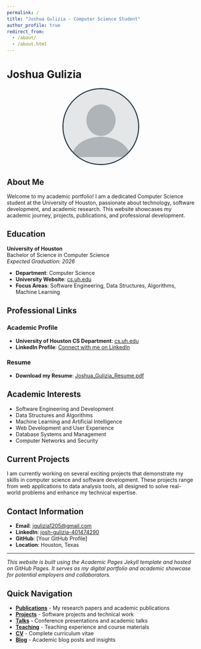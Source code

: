 ```yaml
---
permalink: /
title: "Joshua Gulizia - Computer Science Student"
author_profile: true
redirect_from:
  - /about/
  - /about.html
---
```


# Joshua Gulizia

<div style="text-align: center; margin: 20px 0;">
  <img src="/images/profile.png" alt="Joshua Gulizia" style="width: 200px; height: 200px; border-radius: 50%; object-fit: cover; border: 3px solid #2c3e50;">
</div>

## About Me

Welcome to my academic portfolio! I am a dedicated Computer Science student at the University of Houston, passionate about technology, software development, and academic research. This website showcases my academic journey, projects, publications, and professional development.

## Education

**University of Houston**  
Bachelor of Science in Computer Science  
_Expected Graduation: 2026_

- **Department**: Computer Science
- **University Website**: [cs.uh.edu](https://www.cs.uh.edu)
- **Focus Areas**: Software Engineering, Data Structures, Algorithms, Machine Learning

## Professional Links

### Academic Profile

- **University of Houston CS Department**: [cs.uh.edu](https://www.cs.uh.edu)
- **LinkedIn Profile**: [Connect with me on LinkedIn](https://www.linkedin.com/in/josh-gulizia-401474290)

### Resume

- **Download my Resume**: [Joshua_Gulizia_Resume.pdf](/files/Joshua_Gulizia_Resume.pdf)

## Academic Interests

- Software Engineering and Development
- Data Structures and Algorithms
- Machine Learning and Artificial Intelligence
- Web Development and User Experience
- Database Systems and Management
- Computer Networks and Security

## Current Projects

I am currently working on several exciting projects that demonstrate my skills in computer science and software development. These projects range from web applications to data analysis tools, all designed to solve real-world problems and enhance my technical expertise.

## Contact Information

- **Email**: jgulizia1205@gmail.com
- **LinkedIn**: [josh-gulizia-401474290](https://www.linkedin.com/in/josh-gulizia-401474290)
- **GitHub**: [Your GitHub Profile]
- **Location**: Houston, Texas

---

_This website is built using the Academic Pages Jekyll template and hosted on GitHub Pages. It serves as my digital portfolio and academic showcase for potential employers and collaborators._

## Quick Navigation

- **[Publications](/publications/)** - My research papers and academic publications
- **[Projects](/portfolio/)** - Software projects and technical work
- **[Talks](/talks/)** - Conference presentations and academic talks
- **[Teaching](/teaching/)** - Teaching experience and course materials
- **[CV](/cv/)** - Complete curriculum vitae
- **[Blog](/year-archive/)** - Academic blog posts and insights
